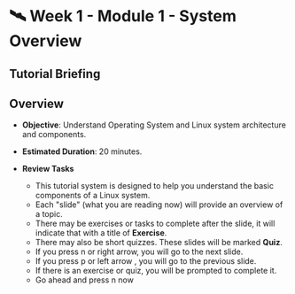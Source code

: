 # 🛰️ Week 1 - Module 1 - System Overview

## Tutorial Briefing

## Overview
  - **Objective**: Understand Operating System and Linux system architecture and components.
  - **Estimated Duration**: 20 minutes.

  - **Review Tasks** 
      - This tutorial system is designed to help you understand the basic components of a Linux system.
      - Each "slide" (what you are reading now) will provide an overview of a topic.
      - There may be exercises or tasks to complete after the slide, it will indicate that with a title of **Exercise**.
      - There may also be short quizzes.  These slides will be marked **Quiz**.
      - If you press n or right arrow, you will go to the next slide.
      - If you press p or left arrow , you will go to the previous slide.
      - If there is an exercise or quiz, you will be prompted to complete it.
      - Go ahead and press n now



